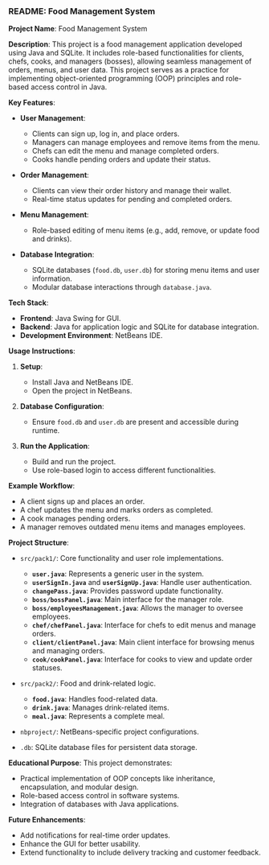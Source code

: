 
### README: Food Management System

**Project Name**: Food Management System

**Description**:
This project is a food management application developed using Java and SQLite. It includes role-based functionalities for clients, chefs, cooks, and managers (bosses), allowing seamless management of orders, menus, and user data. This project serves as a practice for implementing object-oriented programming (OOP) principles and role-based access control in Java.

**Key Features**:

- **User Management**:
  - Clients can sign up, log in, and place orders.
  - Managers can manage employees and remove items from the menu.
  - Chefs can edit the menu and manage completed orders.
  - Cooks handle pending orders and update their status.

- **Order Management**:
  - Clients can view their order history and manage their wallet.
  - Real-time status updates for pending and completed orders.

- **Menu Management**:
  - Role-based editing of menu items (e.g., add, remove, or update food and drinks).

- **Database Integration**:
  - SQLite databases (`food.db`, `user.db`) for storing menu items and user information.
  - Modular database interactions through `database.java`.

**Tech Stack**:
- **Frontend**: Java Swing for GUI.
- **Backend**: Java for application logic and SQLite for database integration.
- **Development Environment**: NetBeans IDE.

**Usage Instructions**:
1. **Setup**:
   - Install Java and NetBeans IDE.
   - Open the project in NetBeans.

2. **Database Configuration**:
   - Ensure `food.db` and `user.db` are present and accessible during runtime.

3. **Run the Application**:
   - Build and run the project.
   - Use role-based login to access different functionalities.

**Example Workflow**:
- A client signs up and places an order.
- A chef updates the menu and marks orders as completed.
- A cook manages pending orders.
- A manager removes outdated menu items and manages employees.

**Project Structure**:
- `src/pack1/`: Core functionality and user role implementations.
  - **`user.java`**: Represents a generic user in the system.
  - **`userSignIn.java`** and **`userSignUp.java`**: Handle user authentication.
  - **`changePass.java`**: Provides password update functionality.
  - **`boss/bossPanel.java`**: Main interface for the manager role.
  - **`boss/employeesManagement.java`**: Allows the manager to oversee employees.
  - **`chef/chefPanel.java`**: Interface for chefs to edit menus and manage orders.
  - **`client/clientPanel.java`**: Main client interface for browsing menus and managing orders.
  - **`cook/cookPanel.java`**: Interface for cooks to view and update order statuses.

- `src/pack2/`: Food and drink-related logic.
  - **`food.java`**: Handles food-related data.
  - **`drink.java`**: Manages drink-related items.
  - **`meal.java`**: Represents a complete meal.

- `nbproject/`: NetBeans-specific project configurations.
- `.db`: SQLite database files for persistent data storage.

**Educational Purpose**:
This project demonstrates:
- Practical implementation of OOP concepts like inheritance, encapsulation, and modular design.
- Role-based access control in software systems.
- Integration of databases with Java applications.

**Future Enhancements**:
- Add notifications for real-time order updates.
- Enhance the GUI for better usability.
- Extend functionality to include delivery tracking and customer feedback.
